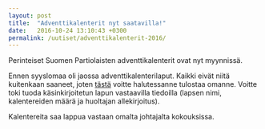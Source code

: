 ```yaml
---
layout: post
title:  "Adventtikalenterit nyt saatavilla!"
date:   2016-10-24 13:10:43 +0300
permalink: /uutiset/adventtikalenterit-2016/ 
---
```

Perinteiset Suomen Partiolaisten adventtikalenterit ovat nyt myynnissä.

Ennen syyslomaa oli jaossa adventtikalenterilaput. Kaikki eivät niitä kuitenkaan saaneet, joten [tästä]({{site.url}}/files/adventtikalenterit_2016.pdf) voitte halutessanne tulostaa omanne. Voitte toki tuoda käsinkirjoitetun lapun vastaavilla tiedoilla (lapsen nimi, kalentereiden määrä ja huoltajan allekirjoitus).

Kalentereita saa lappua vastaan omalta johtajalta kokouksissa.

